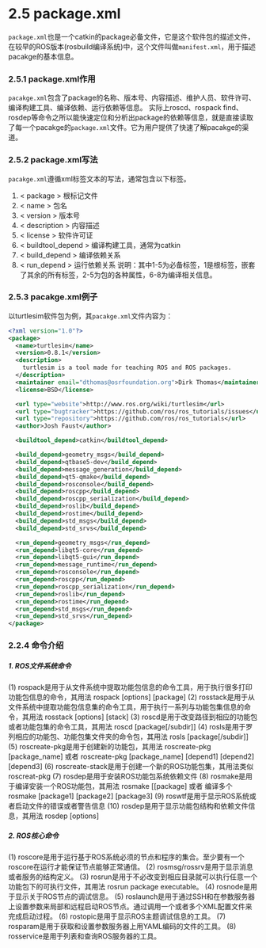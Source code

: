 # 2.5 package.xml
`package.xml`也是一个catkin的package必备文件，它是这个软件包的描述文件，在较早的ROS版本(rosbuild编译系统)中，这个文件叫做`manifest.xml`，用于描述pacakge的基本信息。

### 2.5.1 package.xml作用
`pacakge.xml`包含了package的名称、版本号、内容描述、维护人员、软件许可、编译构建工具、编译依赖、运行依赖等信息。
实际上roscd、rospack find、rosdep等命令之所以能快速定位和分析出package的依赖等信息，就是直接读取了每一个pacakge的`package.xml`文件。它为用户提供了快速了解pacakge的渠道。

### 2.5.2 package.xml写法
`pacakge.xml`遵循xml标签文本的写法，通常包含以下标签。
1. < package >  根标记文件
2. < name >  包名
3. < version >  版本号
4. < description >  内容描述
5. < license >  软件许可证
6. < buildtool_depend >  编译构建工具，通常为catkin
7. < build_depend >  编译依赖关系
8. < run_depend >  运行依赖关系
说明：其中1-5为必备标签，1是根标签，嵌套了其余的所有标签，2-5为包的各种属性，6-8为编译相关信息。
  
### 2.5.3 pacakge.xml例子
以turtlesim软件包为例，其`pacakge.xml`文件内容为：

```xml
<?xml version="1.0"?>
<package>
  <name>turtlesim</name>
  <version>0.8.1</version>
  <description>
    turtlesim is a tool made for teaching ROS and ROS packages.
  </description>
  <maintainer email="dthomas@osrfoundation.org">Dirk Thomas</maintainer>
  <license>BSD</license>

  <url type="website">http://www.ros.org/wiki/turtlesim</url>
  <url type="bugtracker">https://github.com/ros/ros_tutorials/issues</url>
  <url type="repository">https://github.com/ros/ros_tutorials</url>
  <author>Josh Faust</author>

  <buildtool_depend>catkin</buildtool_depend>

  <build_depend>geometry_msgs</build_depend>
  <build_depend>qtbase5-dev</build_depend>
  <build_depend>message_generation</build_depend>
  <build_depend>qt5-qmake</build_depend>
  <build_depend>rosconsole</build_depend>
  <build_depend>roscpp</build_depend>
  <build_depend>roscpp_serialization</build_depend>
  <build_depend>roslib</build_depend>
  <build_depend>rostime</build_depend>
  <build_depend>std_msgs</build_depend>
  <build_depend>std_srvs</build_depend>

  <run_depend>geometry_msgs</run_depend>
  <run_depend>libqt5-core</run_depend>
  <run_depend>libqt5-gui</run_depend>
  <run_depend>message_runtime</run_depend>
  <run_depend>rosconsole</run_depend>
  <run_depend>roscpp</run_depend>
  <run_depend>roscpp_serialization</run_depend>
  <run_depend>roslib</run_depend>
  <run_depend>rostime</run_depend>
  <run_depend>std_msgs</run_depend>
  <run_depend>std_srvs</run_depend>
</package>

```



### 2.2.4 命令介绍
##### 1. ROS文件系统命令
(1) rospack是用于从文件系统中提取功能包信息的命令工具，用于执行很多打印功能包信息的命令，其用法 rospack <command> [options] [package]
(2) rosstack是用于从文件系统中提取功能包信息集的命令工具，用于执行一系列与功能包集信息的命令，其用法 rosstack [options] <command> [stack]
(3) roscd是用于改变路径到相应的功能包或者功能包集的命令工具，其用法 roscd [package[/subdir]]
(4) rosls是用于罗列相应的功能包、功能包集文件夹的命令包，其用法 rosls [package[/subdir]]
(5) roscreate-pkg是用于创建新的功能包，其用法 roscreate-pkg [package_name] 或者 roscreate-pkg [package_name] [depend1] [depend2] [depend3]
(6) roscreate-stack是用于创建一个新的ROS功能包集，其用法类似roscreat-pkg
(7) rosdep是用于安装ROS功能包系统依赖文件
(8) rosmake是用于编译安装一个ROS功能包，其用法 rosmake [[package] 或者 编译多个 rosmake [package1] [package2] [package3]
(9) roswtf是用于显示ROS系统或者启动文件的错误或者警告信息
(10) rosdep是用于显示功能包结构和依赖文件信息，其用法 rosdep [options]

##### 2. ROS核心命令
(1) roscore是用于运行基于ROS系统必须的节点和程序的集合。至少要有一个roscore在运行才能保证节点能够正常通信。
(2) rosmsg/rossrv是用于显示消息或者服务的结构定义。
(3) rosrun是用于不必改变到相应目录就可以执行任意一个功能包下的可执行文件，其用法 rosrun package executable。
(4) rosnode是用于显示关于ROS节点的调试信息。
(5) roslaunch是用于通过SSH和在参数服务器上设置参数来局部和远程启动ROS节点。通过调用一个或者多个XML配置文件来完成启动过程。
(6) rostopic是用于显示ROS主题调试信息的工具。
(7) rosparam是用于获取和设置参数服务器上用YAML编码的文件的工具。
(8) rosservice是用于列表和查询ROS服务器的工具。